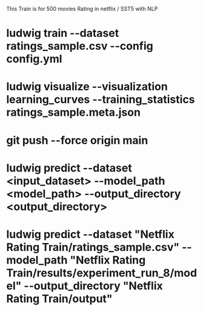 This Train is for 500 movies Rating in netflix  / SST5 with NLP 

# ludwig train --dataset ratings_sample.csv --config config.yml


# ludwig visualize --visualization learning_curves --training_statistics ratings_sample.meta.json


# git push --force origin main

# ludwig predict --dataset <input_dataset> --model_path <model_path> --output_directory <output_directory>


# ludwig predict --dataset "Netflix Rating Train/ratings_sample.csv" --model_path       "Netflix Rating Train/results/experiment_run_8/model" --output_directory "Netflix Rating Train/output"


